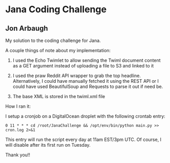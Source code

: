 Jana Coding Challenge
===

Jon Arbaugh
---

My solution to the coding challenge for Jana.

A couple things of note about my implementation:

1) I used the Echo Twimlet to allow sending the Twiml document
content as a GET argument instead of uploading a file to S3 and
linked to it

2) I used the praw Reddit API wrapper to grab the top headline.
Alternatively, I could have manually fetched it using the REST API
or I could have used BeautifulSoup and Requests to parse it out if
need be.

3) The base XML is stored in the twiml.xml file

How I ran it:

I setup a cronjob on a DigitalOcean droplet with the following crontab entry:

```0 11 * * * cd /root/JanaChallenge && /opt/env/bin/python main.py >> cron.log 2>&1```

This entry will run the script every day at 11am EST/3pm UTC. Of course, I will disable after
its first run on Tuesday.



Thank you!!